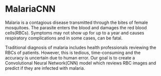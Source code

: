 # MalariaCNN
Malaria is a contagious disease transmitted through the bites of female mosquitoes. The parasite enters the blood and damages the red blood cells(RBCs). Symptoms may not show up for up to a year and causes respiratory complications and in some cases, can be fatal.

Traditional diagnosis of malaria includes health professionals reviewing the RBCs of patients. However, this is tedious, time-consuming and the accuracy is uncertain due to human error.
Our goal is to create a Convolutional Neural Network(CNN) model which reviews RBC images and predict if they are infected with malaria.
